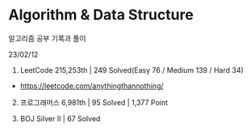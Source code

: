 # Algorithm & Data Structure

알고리즘 공부 기록과 풀이

23/02/12

1. LeetCode 215,253th | 249 Solved(Easy 76 / Medium 139 / Hard 34)
- https://leetcode.com/anythingthannothing/

2. 프로그래머스 6,981th | 95 Solved | 1,377 Point

3. BOJ Silver II | 67 Solved